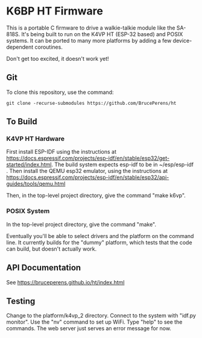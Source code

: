 # K6BP HT Firmware
This is a portable C firmware to drive a walkie-talkie module
like the SA-818S. It's being built to run on the K4VP HT (ESP-32 based) and
POSIX systems. It can be ported to many more platforms by adding a few
device-dependent coroutines.

Don't get too excited, it doesn't work yet!

## Git
To clone this repository, use the command:

    git clone -recurse-submodules https://github.com/BrucePerens/ht

## To Build
### K4VP HT Hardware
First install ESP-IDF using the instructions at
https://docs.espressif.com/projects/esp-idf/en/stable/esp32/get-started/index.html.
The build system expects esp-idf to be in ~/esp/esp-idf .
Then install the QEMU esp32 emulator, using the instructions at
https://docs.espressif.com/projects/esp-idf/en/stable/esp32/api-guides/tools/qemu.html


Then, in the top-level project directory, give the command "make k6vp".

### POSIX System
In the top-level project directory, give the command "make".

Eventually you'll be able to select drivers and the platform on the command line.
It currently builds for the "dummy" platform, which tests that the code can build,
but doesn't actually work.

## API Documentation
See https://bruceperens.github.io/ht/index.html

## Testing
Change to the platform/k4vp_2 directory.
Connect to the system with "idf.py monitor". Use the "nv" command to set up WiFi.
Type "help" to see the commands. The web server just serves an error message for now.

